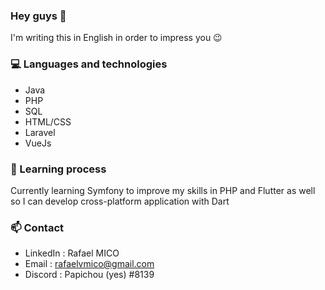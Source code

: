 ### Hey guys 👋

<!--
**rafaelvda/rafaelvda** is a ✨ _special_ ✨ repository because its `README.md` (this file) appears on your GitHub profile.

Here are some ideas to get you started:

- 🔭 I’m currently working on ...
- 🌱 I’m currently learning ...
- 👯 I’m looking to collaborate on ...
- 🤔 I’m looking for help with ...
- 💬 Ask me about ...
- 📫 How to reach me: ...
- 😄 Pronouns: ...
- ⚡ Fun fact: ...
-->

I'm writing this in English in order to impress you 😉

### 💻 Languages and technologies

- Java
- PHP
- SQL
- HTML/CSS
- Laravel
- VueJs

### 🌱 Learning process

Currently learning Symfony to improve my skills in PHP and Flutter as well so I can develop cross-platform application with Dart

### 📫 Contact

- LinkedIn : Rafael MICO
- Email : rafaelvmico@gmail.com
- Discord : Papichou (yes) #8139
